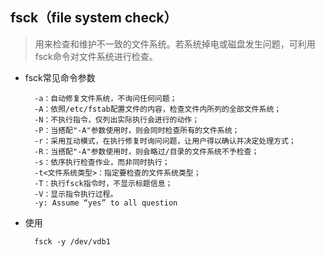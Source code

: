## fsck（file system check）
> 用来检查和维护不一致的文件系统。若系统掉电或磁盘发生问题，可利用fsck命令对文件系统进行检查。

- fsck常见命令参数

        -a：自动修复文件系统，不询问任何问题；
        -A：依照/etc/fstab配置文件的内容，检查文件内所列的全部文件系统；
        -N：不执行指令，仅列出实际执行会进行的动作；
        -P：当搭配"-A"参数使用时，则会同时检查所有的文件系统；
        -r：采用互动模式，在执行修复时询问问题，让用户得以确认并决定处理方式；
        -R：当搭配"-A"参数使用时，则会略过/目录的文件系统不予检查；
        -s：依序执行检查作业，而非同时执行；
        -t<文件系统类型>：指定要检查的文件系统类型；
        -T：执行fsck指令时，不显示标题信息；
        -V：显示指令执行过程。
        -y: Assume “yes” to all question
- 使用

		fsck -y /dev/vdb1